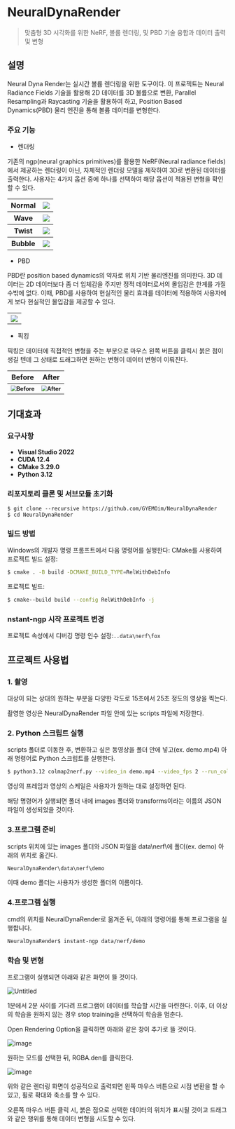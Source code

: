 # NeuralDynaRender
> 맞춤형 3D 시각화를 위한 NeRF, 볼륨 렌더링, 및 PBD 기술 융합과 데이터 출력 및 변형


## 설명

Neural Dyna Render는 실시간 볼륨 렌더링을 위한 도구이다. 이 프로젝트는 Neural Radiance Fields 기술을 활용해 2D 데이터를 3D 볼륨으로 변환, Parallel Resampling과 Raycasting 기술을 활용하여 하고, Position Based Dynamics(PBD) 물리 엔진을 통해 볼륨 데이터를 변형한다.

### 주요 기능
- 렌더링

기존의 ngp(neural graphics primitives)를 활용한 NeRF(Neural radiance fields)에서 제공하는 렌더링이 아닌, 자체적인 렌더링 모델을 제작하여 3D로 변환된 데이터를 출력한다. 사용자는 4가지 옵션 중에 하나를 선택하여 해당 옵션이 적용된 변형을 확인할 수 있다.


<table>
    <tbody>
    	<tr>
        	<th style="text-align: center">Normal</th>
            <th style="text-align: center"><img src="https://github.com/GYEMOim/NeuralDynaRender/assets/100848728/b408bd79-bae1-4046-a8bb-ddb2a8979234" /></th>
        </tr>
		<tr>
        	<th style="text-align: center">Wave</th>
            <th style="text-align: center"><img src="https://github.com/GYEMOim/NeuralDynaRender/assets/100848728/5cd10c07-9aaa-49b5-8b67-42207be6d103" /></th>
        </tr>
		<tr>
        	<th style="text-align: center">Twist</th>
            <th style="text-align: center"><img src="https://github.com/GYEMOim/NeuralDynaRender/assets/100848728/a470f93f-4c63-4030-bab9-ba217670980a" /></th>
        </tr>
		<tr>
        	<th style="text-align: center">Bubble</th>
            <th style="text-align: center"><img src="https://github.com/GYEMOim/NeuralDynaRender/assets/100848728/73ee0f3c-7a17-49be-bb47-30413ac19d99" /></th>
        </tr>
    </tbody>
</table>


- PBD

PBD란  position based dynamics의 약자로 위치 기반 물리엔진를 의미한다. 3D 데이터는 2D 데이터보다 좀 더 입체감을 주지만 정적 데이터로서의 몰입감은 한계를 가질 수밖에 없다. 이때, PBD를 사용하여 현실적인 물리 효과를 데이터에 적용하여 사용자에게 보다 현실적인 몰입감을 제공할 수 있다.

<table>
    <tbody>
    	<tr>
            <th style="text-align: center"><img src="https://github.com/GYEMOim/NeuralDynaRender/assets/100848728/96eb5254-4ba1-40d6-a10f-d0858deeecc7" /></th>
        </tr>
    </tbody>
</table>


- 픽킹

픽킹은 데이터에 직접적인 변형을 주는 부분으로 마우스 왼쪽 버튼을 클릭시 붉은 점이 생길 텐데 그 상태로 드래그하면 원하는 변형이 데이터 변형이 이뤄진다.

<table>
    <thead>
        <tr>
            <th style="text-align: center">Before</th>
        	<th style="text-align: center">After</th>
        </tr>
    </thead>
    <tbody>
    	<tr>
        	<th style="text-align: center"><img src="https://github.com/GYEMOim/NeuralDynaRender/assets/100848728/89b1170d-9648-4a83-b717-fe15f97a9b96" alt="Before" style="zoom:80%;" /></th>
            <th style="text-align: center"><img src="https://github.com/GYEMOim/NeuralDynaRender/assets/100848728/44e8560e-569b-49a0-a140-0bf6f428b84b" alt="After" style="zoom:80%;" /></th>
        </tr>
    </tbody>
</table>


## 기대효과
### 요구사항
- **Visual Studio 2022**
- **CUDA 12.4**
- **CMake 3.29.0**
- **Python 3.12**

### 리포지토리 클론 및 서브모듈 초기화
```shell
$ git clone --recursive https://github.com/GYEMOim/NeuralDynaRender
$ cd NeuralDynaRender
```

### 빌드 방법

Windows의 개발자 명령 프롬프트에서 다음 명령어를 실행한다:
CMake를 사용하여 프로젝트 빌드 설정:

```sh
$ cmake . -B build -DCMAKE_BUILD_TYPE=RelWithDebInfo
```

프로젝트 빌드:
```sh
$ cmake--build build --config RelWithDebInfo -j
```

### **nstant-ngp 시작 프로젝트 변경**

프로젝트 속성에서 디버깅 명령 인수 설정:`..data\nerf\fox` 



## 프로젝트 사용법

### 1. 촬영

대상이 되는 상대의 원하는 부분을 다양한 각도로 15초에서 25초 정도의 영상을 찍는다.

촬영한 영상은 NeuralDynaRender 파일 안에 있는 scripts 파일에 저장한다.

### 2. Python 스크립트 실행

scripts 폴더로 이동한 후, 변환하고 싶은 동영상을 폴더 안에 넣고(ex. demo.mp4) 아래 명령어로 Python 스크립트를 실행한다.

```sh
$ python3.12 colmap2nerf.py --video_in demo.mp4 --video_fps 2 --run_colmap --aabb_scale 2 --overwrite
```

영상의 프레임과 영상의 스케일은 사용자가 원하는 대로 설정하면 된다.

해당 명령어가 실행되면 폴더 내에 images 폴더와 transforms이라는 이름의 JSON 파일이 생성되었을 것이다.


### 3.프로그램 준비

scripts 위치에 있는 images 폴더와 JSON 파일을 data\nerf\에 폴더(ex. demo) 아래의 위치로 옮긴다.

```sh
NeuralDynaRender\data\nerf\demo
```
이때 demo 폴더는 사용자가 생성한 폴더의 이름이다.

### 4.프로그램 실행
cmd의 위치를 NeuralDynaRender로 옮겨준 뒤, 아래의 명령어를 통해 프로그램을 실행합니다.

```sh
NeuralDynaRender$ instant-ngp data/nerf/demo
```

### 학습 및 변형
프로그램이 실행되면 아래와 같은 화면이 뜰 것이다.

![Untitled](https://github.com/GYEMOim/NeuralDynaRender/assets/100848728/45d397fa-17cd-4f6c-8ff5-f4733286701b)

1분에서 2분 사이를 기다려 프로그램이 데이터를 학습할 시간을 마련한다. 이후, 더 이상의 학습을 원하지 않는 경우 stop training을 선택하여 학습을 멈춘다.

Open Rendering Option을 클릭하면 아래와 같은 창이 추가로 뜰 것이다.

![image](https://github.com/GYEMOim/NeuralDynaRender/assets/100848728/84b9dbb3-9a54-4b7a-8064-64947e5b172f)

원하는 모드를 선택한 뒤, RGBA.den를 클릭한다.

![image](https://github.com/GYEMOim/NeuralDynaRender/assets/100848728/135097c0-79ff-4d8a-8603-5c0a080b98f9)

위와 같은 렌더링 화면이 성공적으로 출력되면 왼쪽 마우스 버튼으로 시점 변환을 할 수 있고, 휠로 확대와 축소를 할 수 있다.

오른쪽 마우스 버튼 클릭 시, 붉은 점으로 선택한 데이터의 위치가 표시될 것이고 드래그와 같은 행위를 통해 데이터 변형을 시도할 수 있다.



